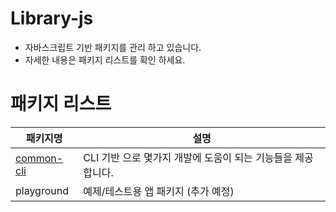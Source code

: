 # Library-js

- 자바스크립트 기반 패키지를 관리 하고 있습니다.
- 자세한 내용은 패키지 리스트를 확인 하세요.

# 패키지 리스트

| 패키지명                            | 설명                                                          |
| ----------------------------------- | ------------------------------------------------------------- |
| [common-cli](./packages/common-cli) | CLI 기반 으로 몇가지 개발에 도움이 되는 기능들을 제공 합니다. |
| playground                          | 예제/테스트용 앱 패키지 (추가 예정)                           |
